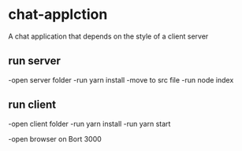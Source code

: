 # chat-applction
A chat application that depends on the style of a client server

## run server

-open server folder
-run yarn install
-move to src file
-run node index


## run client
-open client folder
-run yarn install
-run yarn start

-open browser on Bort 3000



